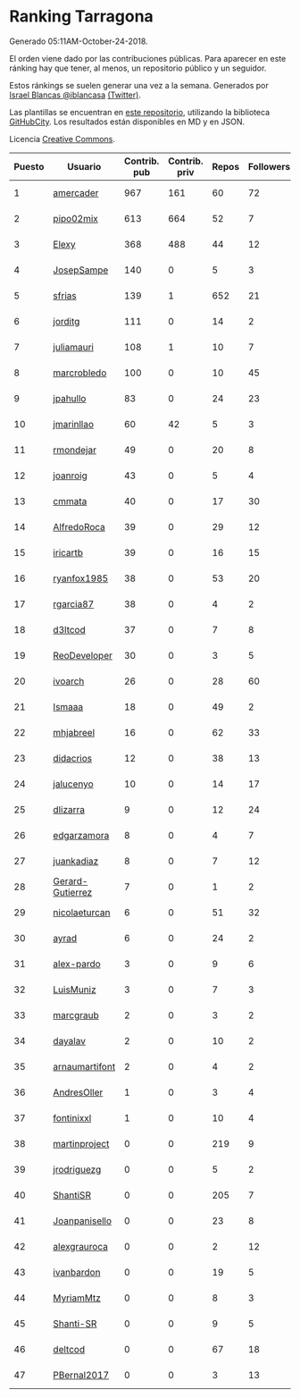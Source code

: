 # Ranking Tarragona

Generado 05:11AM-October-24-2018.

El orden viene dado por las contribuciones públicas. Para aparecer en este ránking hay que tener, al menos, un repositorio público y un seguidor.

Estos ránkings se suelen generar una vez a la semana. Generados por [Israel Blancas @iblancasa](https://github.com/iblancasa/) [(Twitter)](https://twitter.com/iblancasa).

Las plantillas se encuentran en [este repositorio](https://github.com/iblancasa/GH-Spanish-Ranking), utilizando la biblioteca [GitHubCity](https://github.com/iblancasa/GitHubCity). Los resultados están disponibles en MD y en JSON.

Licencia [Creative Commons](https://creativecommons.org/licenses/by/4.0/).

| Puesto   |  Usuario  | Contrib. pub | Contrib. priv |Repos| Followers | Desde |  Avatar  |
|----------|-----------|--------------|---------------|-----|-----------|-------|----------|
|1|[amercader](https://github.com/amercader)|967|161|60|72|2010-02-09|![amercader]()|
|2|[pipo02mix](https://github.com/pipo02mix)|613|664|52|7|2011-07-03|![pipo02mix]()|
|3|[Elexy](https://github.com/Elexy)|368|488|44|12|2010-10-14|![Elexy]()|
|4|[JosepSampe](https://github.com/JosepSampe)|140|0|5|3|2015-01-08|![JosepSampe]()|
|5|[sfrias](https://github.com/sfrias)|139|1|652|21|2012-05-06|![sfrias]()|
|6|[jorditg](https://github.com/jorditg)|111|0|14|2|2014-02-03|![jorditg]()|
|7|[juliamauri](https://github.com/juliamauri)|108|1|10|7|2013-11-28|![juliamauri]()|
|8|[marcrobledo](https://github.com/marcrobledo)|100|0|10|45|2015-09-19|![marcrobledo]()|
|9|[jpahullo](https://github.com/jpahullo)|83|0|24|23|2012-07-26|![jpahullo]()|
|10|[jmarinllao](https://github.com/jmarinllao)|60|42|5|3|2015-07-26|![jmarinllao]()|
|11|[rmondejar](https://github.com/rmondejar)|49|0|20|8|2008-06-20|![rmondejar]()|
|12|[joanroig](https://github.com/joanroig)|43|0|5|4|2015-05-14|![joanroig]()|
|13|[cmmata](https://github.com/cmmata)|40|0|17|30|2013-04-22|![cmmata]()|
|14|[AlfredoRoca](https://github.com/AlfredoRoca)|39|0|29|12|2014-08-15|![AlfredoRoca]()|
|15|[iricartb](https://github.com/iricartb)|39|0|16|15|2016-07-19|![iricartb]()|
|16|[ryanfox1985](https://github.com/ryanfox1985)|38|0|53|20|2011-10-26|![ryanfox1985]()|
|17|[rgarcia87](https://github.com/rgarcia87)|38|0|4|2|2017-11-17|![rgarcia87]()|
|18|[d3ltcod](https://github.com/d3ltcod)|37|0|7|8|2017-12-11|![d3ltcod]()|
|19|[ReoDeveloper](https://github.com/ReoDeveloper)|30|0|3|5|2013-01-20|![ReoDeveloper]()|
|20|[ivoarch](https://github.com/ivoarch)|26|0|28|60|2011-03-18|![ivoarch]()|
|21|[Ismaaa](https://github.com/Ismaaa)|18|0|49|2|2016-09-16|![Ismaaa]()|
|22|[mhjabreel](https://github.com/mhjabreel)|16|0|62|33|2014-10-08|![mhjabreel]()|
|23|[didacrios](https://github.com/didacrios)|12|0|38|13|2010-02-25|![didacrios]()|
|24|[jalucenyo](https://github.com/jalucenyo)|10|0|14|17|2012-04-06|![jalucenyo]()|
|25|[dlizarra](https://github.com/dlizarra)|9|0|12|24|2015-04-12|![dlizarra]()|
|26|[edgarzamora](https://github.com/edgarzamora)|8|0|4|7|2013-05-02|![edgarzamora]()|
|27|[juankadiaz](https://github.com/juankadiaz)|8|0|7|12|2013-10-04|![juankadiaz]()|
|28|[Gerard-Gutierrez](https://github.com/Gerard-Gutierrez)|7|0|1|2|2012-02-01|![Gerard-Gutierrez]()|
|29|[nicolaeturcan](https://github.com/nicolaeturcan)|6|0|51|32|2014-04-10|![nicolaeturcan]()|
|30|[ayrad](https://github.com/ayrad)|6|0|24|2|2015-01-31|![ayrad]()|
|31|[alex-pardo](https://github.com/alex-pardo)|3|0|9|6|2012-09-19|![alex-pardo]()|
|32|[LuisMuniz](https://github.com/LuisMuniz)|3|0|7|3|2014-07-18|![LuisMuniz]()|
|33|[marcgraub](https://github.com/marcgraub)|2|0|3|2|2012-10-02|![marcgraub]()|
|34|[dayalav](https://github.com/dayalav)|2|0|10|2|2013-06-10|![dayalav]()|
|35|[arnaumartifont](https://github.com/arnaumartifont)|2|0|4|2|2014-11-07|![arnaumartifont]()|
|36|[AndresOller](https://github.com/AndresOller)|1|0|3|4|2013-07-06|![AndresOller]()|
|37|[fontinixxl](https://github.com/fontinixxl)|1|0|10|4|2013-07-24|![fontinixxl]()|
|38|[martinproject](https://github.com/martinproject)|0|0|219|9|2008-06-13|![martinproject]()|
|39|[jrodriguezg](https://github.com/jrodriguezg)|0|0|5|2|2013-02-05|![jrodriguezg]()|
|40|[ShantiSR](https://github.com/ShantiSR)|0|0|205|7|2013-01-16|![ShantiSR]()|
|41|[Joanpanisello](https://github.com/Joanpanisello)|0|0|23|8|2013-09-20|![Joanpanisello]()|
|42|[alexgrauroca](https://github.com/alexgrauroca)|0|0|2|12|2013-07-31|![alexgrauroca]()|
|43|[ivanbardon](https://github.com/ivanbardon)|0|0|19|5|2013-10-30|![ivanbardon]()|
|44|[MyriamMtz](https://github.com/MyriamMtz)|0|0|8|3|2013-11-25|![MyriamMtz]()|
|45|[Shanti-SR](https://github.com/Shanti-SR)|0|0|9|5|2014-11-12|![Shanti-SR]()|
|46|[deltcod](https://github.com/deltcod)|0|0|67|18|2015-09-22|![deltcod]()|
|47|[PBernal2017](https://github.com/PBernal2017)|0|0|3|13|2017-02-23|![PBernal2017]()|
